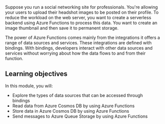 Suppose you run a social networking site for professionals. You're allowing your users to upload their headshot images to be posted on their profile. To reduce the workload on the web server, you want to create a serverless backend using Azure Functions to process this data. You want to create an image thumbnail and then save it to permanent storage.

The power of Azure Functions comes mainly from the integrations it offers a range of data sources and services. These integrations are defined with bindings. With bindings, developers interact with other data sources and services without worrying about how the data flows to and from their function.

## Learning objectives

In this module, you will:

- Explore the types of data sources that can be accessed through bindings
- Read data from Azure Cosmos DB by using Azure Functions
- Store data in Azure Cosmos DB by using Azure Functions
- Send messages to Azure Queue Storage by using Azure Functions
